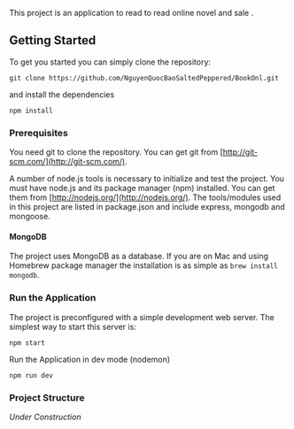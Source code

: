 This project is an application to read to read online novel and sale .

## Getting Started
To get you started you can simply clone the repository:

```
git clone https://github.com/NguyenQuocBaoSaltedPeppered/BookOnl.git
```
and install the dependencies
```
npm install
```

### Prerequisites
You need git to clone the repository. You can get git from
[http://git-scm.com/](http://git-scm.com/).

A number of node.js tools is necessary to initialize and test the project. You must have node.js and its package manager (npm) installed. You can get them from  [http://nodejs.org/](http://nodejs.org/). The tools/modules used in this project are listed in package.json and include express, mongodb and mongoose.

#### MongoDB
The project uses MongoDB as a database. If you are on Mac and using Homebrew package manager the installation is as simple as `brew install mongodb`.

### Run the Application

The project is preconfigured with a simple development web server. The simplest way to start this server is:

    npm start

Run the Application in dev mode (nodemon)

    npm run dev

### Project Structure

*Under Construction*